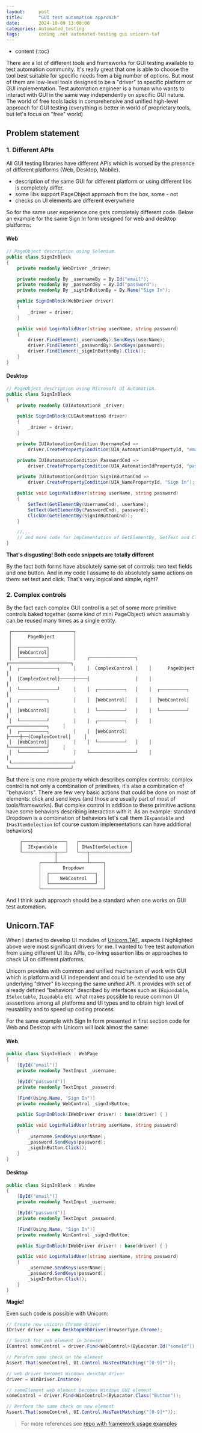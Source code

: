 ```yaml
---
layout:     post
title:      "GUI test automation approach"
date:       2024-10-09 13:00:00
categories: Automated_testing
tags:       coding .net automated-testing gui unicorn-taf
---
```


* content
{:toc}

There are a lot of different tools and frameworks for GUI testing available to test automation community. It's really great that one is able to choose the tool best suitable for specific needs from a big number of options. But most of them are low-level tools designed to be a "driver" to specific platform or GUI implementation. Test automation engineer is a human who wants to interact with GUI in the same way independently on specific GUI nature. The world of free tools lacks in comprehensive and unified high-level approach for GUI testing (everything is better in world of proprietary tools, but let's focus on "free" world)





## Problem statement

### 1. Different APIs 
All GUI testing libraries have different APIs which is worsed by the presence of different platforms (Web, Desktop, Mobile). 
 - description of the same GUI for different platform or using different libs is completely differ.
 - some libs support PageObject approach from the box, some - not
 - checks on UI elements are different everywhere

So for the same user experience one gets completely different code. Below an example for the same Sign In form designed for web and desktop platforms:

#### Web
```csharp
// PageObject description using Selenium.
public class SignInBlock
{
    private readonly WebDriver _driver;

    private readonly By _usernameBy = By.Id("email");
    private readonly By _passwordBy = By.Id("password");
    private readonly By _signInButtonBy = By.Name("Sign In");

    public SignInBlock(WebDriver driver)
    {
        _driver = driver;
    }

    public void LoginValidUser(string userName, string password)
    {
        driver.FindElement(_usernameBy).SendKeys(userName);
        driver.FindElement(_passwordBy).SendKeys(password);
        driver.FindElement(_signInButtonBy).Click();
    }
}
```

#### Desktop
```csharp
// PageObject description using Microsoft UI Automation.
public class SignInBlock
{
    private readonly CUIAutomation8 _driver;

    public SignInBlock(CUIAutomation8 driver)
    {
        _driver = driver;
    }

    private IUIAutomationCondition UsernameCnd =>
        driver.CreatePropertyCondition(UIA_AutomationIdPropertyId, "email");

    private IUIAutomationCondition PasswordCnd =>
        driver.CreatePropertyCondition(UIA_AutomationIdPropertyId, "password");

    private IUIAutomationCondition SignInButtonCnd =>
        driver.CreatePropertyCondition(UIA_NamePropertyId, "Sign In");

    public void LoginValidUser(string userName, string password)
    {
        SetText(GetElementBy(UsernameCnd), userName);
        SetText(GetElementBy(PasswordCnd), password);
        ClickOn(GetElementBy(SignInButtonCnd));
    }

    //... 
    // and more code for implementation of GetElementBy, SetText and ClickOn
}
```

**That's disgusting! Both code snippets are totally different**

By the fact both forms have absolutely same set of controls: two text fields and one button. And in my code I assume to do absolutely same actions on them: set text and click. That's very logical and simple, right?

### 2. Complex controls

By the fact each complex GUI control is a set of some more primitive controls baked together (some kind of mini PageObject) which assumably can be reused many times as a single entity.

```
 ┌───────────────────────┐                                                     
 │      PageObject       │                                                     
 │                       │                                                     
 │  ┌──────────┐         │                                                     
 │  │WebControl│         │                                                     
 │  └──────────┘         │    ┌─────────────────┐    ┌───────────────────────┐ 
 │  ┌──────────────┐     │    │  ComplexControl │    │      PageObject       │ 
 │  │ComplexControl├─────┼────┤                 │    │                       │ 
 │  └──────────────┘     │    │  ┌──────────┐   │    │  ┌──────────┐         │ 
 │  ┌──────────┐         │    │  │WebControl│   │    │  │WebControl│         │ 
 │  │WebControl│         │    │  └──────────┘   │    │  └──────────┘         │ 
 │  └──────────┘         │    │  ┌──────────┐   │    │  ┌──────────────┐     │ 
 │  ┌──────────┐         │    │  │WebControl│   ├────┼──┤ComplexControl│     │ 
 │  │WebControl│         │    │  └──────────┘   │    │  └──────────────┘     │ 
 │  └──────────┘         │    └─────────────────┘    │                       │ 
 └───────────────────────┘                           └───────────────────────┘ 
```

But there is one more property which describes complex controls: complex control is not only a combination of primitives, it's also a combination of "behaviors". There are few very basic actions that could be done on most of elements: click and send keys (and those are usually part of most of tools/frameworks). But complex control in addition to these primitive actions have some behaviors describing interaction with it. As an example: standard Dropdown is a combination of behaviors let's call them `IExpandable` and `IHasItemSelection` (of course custom implementations can have additional behaviors)

```
     ┌────────────────┐   ┌───────────────────┐
     │  IExpandable   │   │ IHasItemSelection │
     └────────────┬───┘   └───┬───────────────┘
                  │           │             
            ┌─────┴───────────┴─────┐       
            │        Dropdown       │       
            │  ┌─────────────────┐  │       
            │  │    WebControl   │  │       
            │  └─────────────────┘  │       
            └───────────────────────┘              
```

And I think such approach should be a standard when one works on GUI test automation.

## Unicorn.TAF
When I started to develop UI modules of [Unicorn.TAF](https://unicorn-taf.github.io), aspects I highlighted above were most significant drivers for me. I wanted to free test automation from using different UI libs APIs, co-living assertion libs or approaches to check UI on different platforms.

Unicorn provides with common and unified mechanism of work with GUI which is platform and UI independent and could be extended to use any underlying "driver" lib keeping the same unified API. it provides with set of already defined "behaviors" described by interfaces such as `IExpandable`, `ISelectable`, `ILoadable` etc. what makes possible to reuse common UI asssertions among all platforms and UI types and to obtain high level of reusability and to speed up coding process.

For the same example with Sign In form presented in first section code for Web and Desktop with Unicorn will look almost the same:

#### Web
```csharp
public class SignInBlock : WebPage
{
    [ById("email")]
    private readonly TextInput _username;

    [ById("password")]
    private readonly TextInput _password;

    [Find(Using.Name, "Sign In")]
    private readonly WebControl _signInButton;

    public SignInBlock(IWebDriver driver) : base(driver) { }

    public void LoginValidUser(string userName, string password)
    {
        _username.SendKeys(userName);
        _password.SendKeys(password);
        _signInButton.Click();
    }
}
```

#### Desktop
```csharp
public class SignInBlock : Window
{
    [ById("email")]
    private readonly TextInput _username;

    [ById("password")]
    private readonly TextInput _password;

    [Find(Using.Name, "Sign In")]
    private readonly WinControl _signInButton;

    public SignInBlock(IWebDriver driver) : base(driver) { }

    public void LoginValidUser(string userName, string password)
    {
        _username.SendKeys(userName);
        _password.SendKeys(password);
        _signInButton.Click();
    }
}
```
**Magic!**

Even such code is possible with Unicorn:

```csharp
// Create new unicorn Chrome driver
IDriver driver = new DesktopWebDriver(BrowserType.Chrome);

// Search for web element in browser
IControl someControl = driver.Find<WebControl>(ByLocator.Id("someId"));

// Perofrm some check on the element
Assert.That(someControl, UI.Control.HasTextMatching("[0-9]*"));

// web driver becomes Windows desktop driver
driver = WinDriver.Instance;

// someElement web element becomes Windows GUI element
someControl = driver.Find<WinControl>(ByLocator.Class("Button"));

// Perform the same check on new element
Assert.That(someControl, UI.Control.HasTextMatching("[0-9]*"));
```

 > For more references see [repo with framework usage examples](https://github.com/Unicorn-TAF/examples)